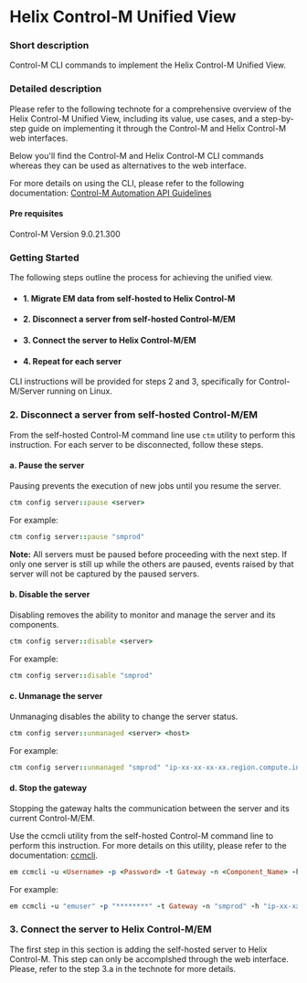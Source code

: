 # Helix Control-M Unified View

### Short description
Control-M CLI commands to implement the Helix Control-M Unified View.
 
### Detailed description

Please refer to the following technote for a comprehensive overview of the Helix Control-M Unified View, 
including its value, use cases, and a step-by-step guide on implementing it through the Control-M and Helix Control-M web interfaces.

Below you'll find the Control-M and Helix Control-M CLI commands whereas they can be used as alternatives to the web interface. 

For more details on using the CLI, please refer to the following documentation: [Control-M Automation API Guidelines](https://documents.bmc.com/supportu/API/Monthly/en-US/Documentation/Automation_API_Guidelines.htm?)

#### Pre requisites

Control-M Version 9.0.21.300

### Getting Started

The following steps outline the process for achieving the unified view. 

* #### 1. Migrate EM data from self-hosted to Helix Control-M
* #### 2. Disconnect a server from self-hosted Control-M/EM
* #### 3. Connect the server to Helix Control-M/EM
* #### 4. Repeat for each server

CLI instructions will be provided for steps 2 and 3, specifically for Control-M/Server running on Linux. 

### 2. Disconnect a server from self-hosted Control-M/EM

From the self-hosted Control-M command line use `ctm` utility to perform this instruction. 
For each server to be disconnected, follow these steps.

#### a. Pause the server
Pausing prevents the execution of new jobs until you resume the server.

```ruby 
ctm config server::pause <server>
```

For example:

```ruby 
ctm config server::pause "smprod"
```
**Note:** All servers must be paused before proceeding with the next step. If only one server is still up while the others are paused, events raised by that server will not be captured by the paused servers.

#### b. Disable the server
Disabling removes the ability to monitor and manage the server and its components.

```ruby 
ctm config server::disable <server>
```

For example:

```ruby 
ctm config server::disable "smprod"
```

#### c. Unmanage the server
Unmanaging disables the ability to change the server status.

```ruby 
ctm config server::unmanaged <server> <host>
```

For example:

```ruby 
ctm config server::unmanaged "smprod" "ip-xx-xx-xx-xx.region.compute.internal"
```

#### d. Stop the gateway
Stopping the gateway halts the communication between the server and its current Control-M/EM.

Use the ccmcli utility from the self-hosted Control-M command line to perform this instruction. 
For more details on this utility, please refer to the documentation: [ccmcli](https://documents.bmc.com/supportu/9.0.21.300/en-US/Documentation/Utilities/ccmcli.htm?).

```ruby 
em ccmcli -u <Username> -p <Password> -t Gateway -n <Component_Name> -h <Component_Host> -cmd stop
```

For example:

```ruby
em ccmcli -u "emuser" -p "********" -t Gateway -n "smprod" -h "ip-xx-xx-xx-xx.region.compute.internal" -cmd stop
```

### 3. Connect the server to Helix Control-M/EM

The first step in this section is adding the self-hosted server to Helix Control-M.
This step can only be accomplshed through the web interface. Please, refer to the step 3.a in the technote for more details.


